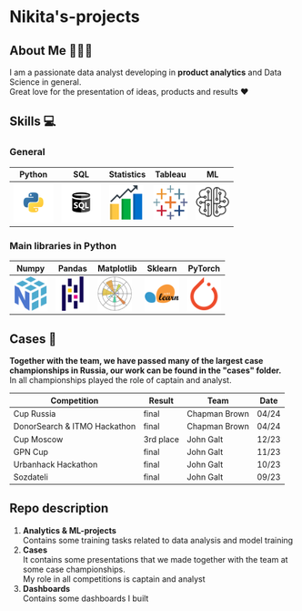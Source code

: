 # Nikita's-projects
## About Me 👨🏻‍🏫
<div>

I am a passionate data analyst developing in **product analytics** and Data Science in general. <br> Great love for the presentation of ideas, products and results ❤️

## Skills 💻

### General

| Python  | SQL | Statistics | Tableau | ML |
| ------------- | ------------- | ------------- | ------------- | ------------- |
|<img src="https://github.com/BodBodBod/Icons/blob/main/python.svg" title="Python"  alt="Python" width="70" height="70"/> |  <img src="https://github.com/BodBodBod/Icons/blob/main/sql.svg" title="SQL"  alt="SQL" width="70" height="70"/> |  <img src="https://github.com/BodBodBod/Icons/blob/main/statistics-svgrepo-com.svg" title="Stats" alt="Stats" width="60" height="60"/> |  <img src="https://github.com/BodBodBod/Icons/blob/main/tableau-software.svg" title="Visual" alt="Visual" width="60" height="60"/>|  <img src="https://github.com/BodBodBod/Icons/blob/main/machine-learning-01-svgrepo-com.svg" title="ML" alt="ML" width="60" height="60"/>|

### Main libraries in Python 
| Numpy  | Pandas | Matplotlib | Sklearn | PyTorch |
| ------------- | ------------- | ------------- | ------------- | ------------- |
|<img src="https://github.com/BodBodBod/Icons/blob/main/numpy.svg" title="numpy"  alt="numpy" width="60" height="60"/> |  <img src="https://github.com/BodBodBod/Icons/blob/main/pandas-original.svg" title="pandas"  alt="pandas" width="60" height="60"/> |  <img src="https://github.com/BodBodBod/Icons/blob/main/Matplotlib_icon.svg" title="plt" alt="plt" width="60" height="60"/> |  <img src="https://github.com/BodBodBod/Icons/blob/main/scikitlearn-original.svg" title="sklearn" alt="sklearn" width="60" height="60"/>|  <img src="https://github.com/BodBodBod/Icons/blob/main/pytorch-original.svg" title="torch" alt="torch" width="60" height="60"/>|


## Cases 🥇
  
**Together with the team, we have passed many of the largest case championships in Russia, our work can be found in the "cases" folder.**
<br> In all championships played the role of captain and analyst.

| Competition | Result | Team | Date |
|-----|-----|-----|-----|
| Cup Russia | final | Chapman Brown | 04/24 |
| DonorSearch & ITMO Hackathon | final | Chapman Brown | 04/24 |
| Cup Moscow | 3rd place | John Galt | 12/23 |
| GPN Cup | final | John Galt | 11/23 |
| Urbanhack Hackathon | final | John Galt | 10/23 |
| Sozdateli | final | John Galt | 09/23 |


## Repo description

1. **Analytics & ML-projects**
<br> Сontains some training tasks related to data analysis and model training
2. **Cases**
<br> It contains some presentations that we made together with the team at some case championships.
<br> My role in all competitions is captain and analyst
4. **Dashboards**
<br> Contains some dashboards I built
